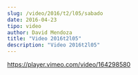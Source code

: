 ```yaml
---
slug: /video/2016/t2/l05/sabado
date: 2016-04-23
tipo: video
author: David Mendoza
title: "Video 2016t2l05"
description: "Video 2016t2l05"
---
```


https://player.vimeo.com/video/164298580

